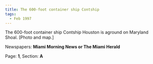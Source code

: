 ```yaml
---  
title: The 600-foot container ship Contship  
tags:  
  - Feb 1997  
---  
```

  
The 600-foot container ship Contship Houston is aground on Maryland Shoal. [Photo and map.]  
  
Newspapers: **Miami Morning News or The Miami Herald**  
  
Page: **1**, Section: **A** 
